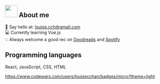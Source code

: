 ## <img src="https://res.cloudinary.com/dlmgs0z2s/image/upload/v1701203694/cat_f59hcc.gif" width="40px"> About me

👋 Say hello at: louise.cch@gmail.com <br />
💻 Currently learning Vue.js  <br />
💡 Always welcome a good rec on <a href="https://www.goodreads.com/user/show/8620918-louise" target="_blank">Goodreads</a> and <a href="https://open.spotify.com/user/chingheirocks?si=EKxGEdrQRF6-CEJMHbat4g" target="_blank">Spotify</a>

## Programming languages

React, JavaScript, CSS, HTML 

https://www.codewars.com/users/louisecchan/badges/micro?theme=light
